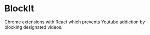 # BlockIt
Chrome extensions with React which prevents Youtube addiction by blocking designated videos.
